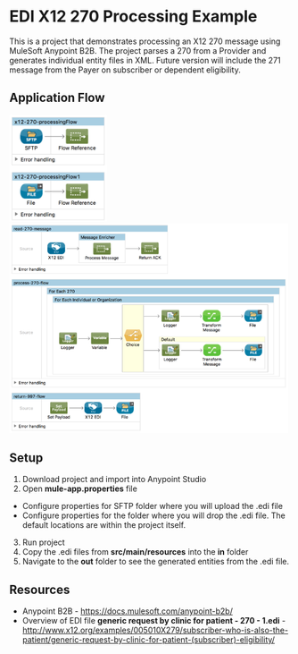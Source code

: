 # EDI X12 270 Processing Example
This is a project that demonstrates processing an X12 270 message using MuleSoft Anypoint B2B. The project parses a 270 from a Provider and generates individual entity files in XML. Future version will include the 271 message from the Payer on subscriber or dependent eligibility.

## Application Flow

<img src="https://github.com/djuang1/mulesoft-edi-x12-270-processing/blob/master/assets/x12-270-input.png" width="175px">

<img src="https://github.com/djuang1/mulesoft-edi-x12-270-processing/blob/master/assets/x12-270-processing.png" width="500px">

## Setup
1. Download project and import into Anypoint Studio
2. Open <b>mule-app.properties</b> file
  * Configure properties for SFTP folder where you will upload the .edi file
  * Configure properties for the folder where you will drop the .edi file. The default locations are within the project itself.
3. Run project
4. Copy the .edi files from <b>src/main/resources</b> into the <b>in</b> folder
5. Navigate to the <b>out</b> folder to see the generated entities from the .edi file.

## Resources

- Anypoint B2B - https://docs.mulesoft.com/anypoint-b2b/
- Overview of EDI file <b>generic request by clinic for patient - 270 - 1.edi</b> - http://www.x12.org/examples/005010X279/subscriber-who-is-also-the-patient/generic-request-by-clinic-for-patient-(subscriber)-eligibility/
